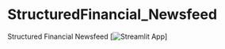 # StructuredFinancial_Newsfeed
Structured Financial Newsfeed
[![Streamlit App](https://static.streamlit.io/badges/streamlit_badge_black_white.svg)]
